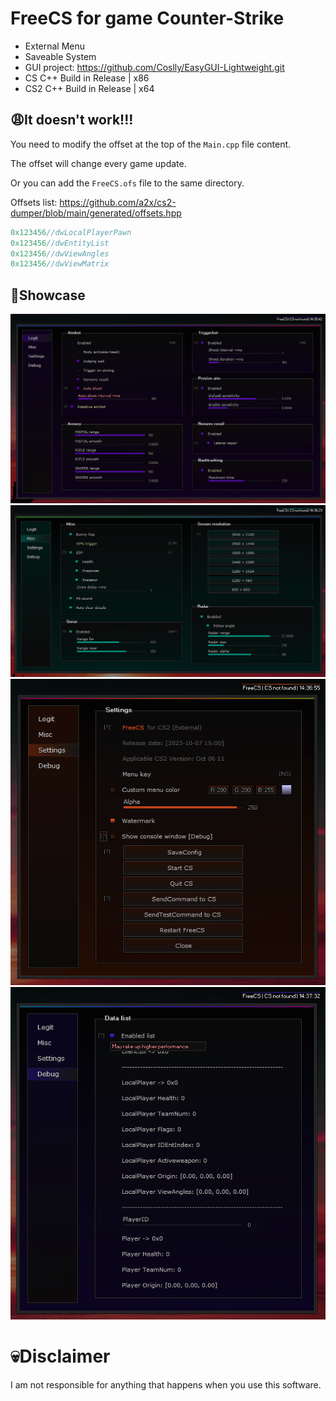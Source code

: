 # FreeCS for game Counter-Strike
- External Menu
- Saveable System
- GUI project: https://github.com/Coslly/EasyGUI-Lightweight.git
- CS C++ Build in Release | x86
- CS2 C++ Build in Release | x64
## 😩It doesn't work!!!
You need to modify the offset at the top of the `Main.cpp` file content.

The offset will change every game update.

Or you can add the `FreeCS.ofs` file to the same directory.

Offsets list: https://github.com/a2x/cs2-dumper/blob/main/generated/offsets.hpp
```cpp
0x123456//dwLocalPlayerPawn
0x123456//dwEntityList
0x123456//dwViewAngles
0x123456//dwViewMatrix
```
## 🤩Showcase
![image](https://github.com/Coslly/FreeCS/blob/main/Show/S_1.png?raw=true)
![image](https://github.com/Coslly/FreeCS/blob/main/Show/S_2.png?raw=true)
![image](https://github.com/Coslly/FreeCS/blob/main/Show/S_3.png?raw=true)
![image](https://github.com/Coslly/FreeCS/blob/main/Show/S_4.png?raw=true)
# 💀Disclaimer
I am not responsible for anything that happens when you use this software.
